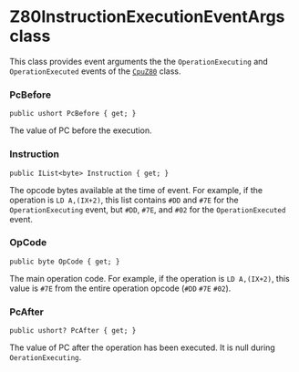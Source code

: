 # Z80InstructionExecutionEventArgs class

This class provides event arguments the the `OperationExecuting` and `OperationExecuted` 
events of the [`CpuZ80`](CpuZ80) class.

### PcBefore

```CSharp
public ushort PcBefore { get; }
```

The value of PC before the execution.

### Instruction

```CSharp
public IList<byte> Instruction { get; }
```

The opcode bytes available at the time of event. For example, if the operation is `LD A,(IX+2)`,
this list contains `#DD` and `#7E` for the `OperationExecuting` event, but `#DD`, `#7E`, 
and `#02` for the `OperationExecuted` event.

### OpCode

```CSharp
public byte OpCode { get; }
```

The main operation code. For example, if the operation is `LD A,(IX+2)`, this value is `#7E` from
the entire operation opcode (`#DD` `#7E` `#02`).

### PcAfter

```CSharp
public ushort? PcAfter { get; }
```

The value of PC after the operation has been executed. It is null during `OerationExecuting`.
